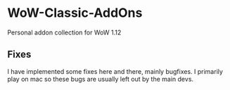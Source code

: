 # WoW-Classic-AddOns
Personal addon collection for WoW 1.12

## Fixes
I have implemented some fixes here and there, mainly bugfixes. I primarily play on mac so these bugs are usually left out by the main devs.
